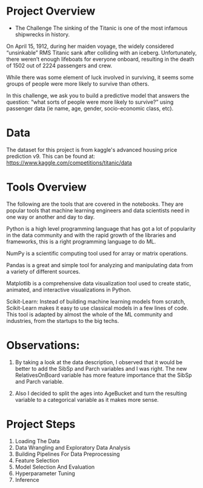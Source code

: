 # Project Overview



* The Challenge
The sinking of the Titanic is one of the most infamous shipwrecks in history.

On April 15, 1912, during her maiden voyage, the widely considered “unsinkable” RMS Titanic sank after colliding with an iceberg. Unfortunately, there weren’t enough lifeboats for everyone onboard, resulting in the death of 1502 out of 2224 passengers and crew.

While there was some element of luck involved in surviving, it seems some groups of people were more likely to survive than others.

In this challenge, we ask you to build a predictive model that answers the question: “what sorts of people were more likely to survive?” using passenger data (ie name, age, gender, socio-economic class, etc).

# Data

The dataset for this project is from kaggle's advanced housing price prediction v9. This can be found at: https://www.kaggle.com/competitions/titanic/data

# Tools Overview
The following are the tools that are covered in the notebooks. They are popular tools that machine learning engineers and data scientists need in one way or another and day to day.

Python is a high level programming language that has got a lot of popularity in the data community and with the rapid growth of the libraries and frameworks, this is a right programming language to do ML.

NumPy is a scientific computing tool used for array or matrix operations.

Pandas is a great and simple tool for analyzing and manipulating data from a variety of different sources.

Matplotlib is a comprehensive data visualization tool used to create static, animated, and interactive visualizations in Python.

Scikit-Learn: Instead of building machine learning models from scratch, Scikit-Learn makes it easy to use classical models in a few lines of code. This tool is adapted by almost the whole of the ML community and industries, from the startups to the big techs.

# Observations:

1) By taking a look at the data description, I observed that it would be better to add the SibSp and Parch variables and I was right. The new RelativesOnBoard variable has more feature importance that the SibSp and Parch variable.

2) Also I decided to split the ages into AgeBucket and turn the resulting variable to a categorical variable as it makes more sense.


#  Project Steps

1. Loading The Data
2. Data Wrangling and Exploratory Data Analysis
3. Building Pipelines For Data Preprocessing 
4. Feature Selection
5. Model Selection And Evaluation
6. Hyperparameter Tuning
7. Inference




